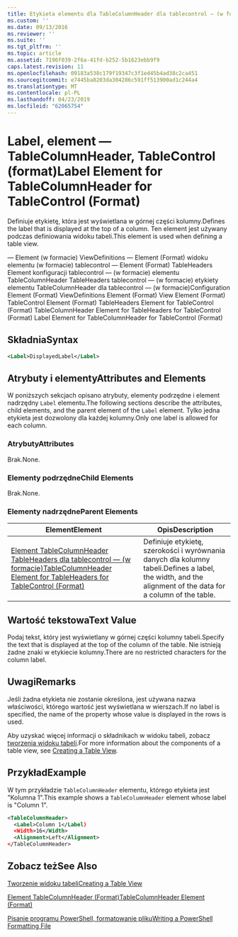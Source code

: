 ```yaml
---
title: Etykieta elementu dla TableColumnHeader dla tablecontrol — (w formacie) | Dokumentacja firmy Microsoft
ms.custom: ''
ms.date: 09/13/2016
ms.reviewer: ''
ms.suite: ''
ms.tgt_pltfrm: ''
ms.topic: article
ms.assetid: 7196f039-2f6a-41fd-b252-5b1623ebb9f9
caps.latest.revision: 11
ms.openlocfilehash: 09183a538c179f19347c3f1ed45b4ad38c2ca451
ms.sourcegitcommit: e7445ba8203da304286c591ff513900ad1c244a4
ms.translationtype: MT
ms.contentlocale: pl-PL
ms.lasthandoff: 04/23/2019
ms.locfileid: "62065754"
---
```

# <a name="label-element-for-tablecolumnheader-for-tablecontrol-format"></a><span data-ttu-id="6f3e8-102">Label, element — TableColumnHeader, TableControl (format)</span><span class="sxs-lookup"><span data-stu-id="6f3e8-102">Label Element for TableColumnHeader for TableControl (Format)</span></span>

<span data-ttu-id="6f3e8-103">Definiuje etykietę, która jest wyświetlana w górnej części kolumny.</span><span class="sxs-lookup"><span data-stu-id="6f3e8-103">Defines the label that is displayed at the top of a column.</span></span> <span data-ttu-id="6f3e8-104">Ten element jest używany podczas definiowania widoku tabeli.</span><span class="sxs-lookup"><span data-stu-id="6f3e8-104">This element is used when defining a table view.</span></span>

<span data-ttu-id="6f3e8-105">— Element (w formacie) ViewDefinitions — Element (Format) widoku elementu (w formacie) tablecontrol — Element (Format) TableHeaders Element konfiguracji tablecontrol — (w formacie) elementu TableColumnHeader TableHeaders tablecontrol — (w formacie) etykiety elementu TableColumnHeader dla tablecontrol — (w formacie)</span><span class="sxs-lookup"><span data-stu-id="6f3e8-105">Configuration Element (Format) ViewDefinitions Element (Format) View Element (Format) TableControl Element (Format) TableHeaders Element for TableControl (Format) TableColumnHeader Element for TableHeaders for TableControl (Format) Label Element  for TableColumnHeader for TableControl (Format)</span></span>

## <a name="syntax"></a><span data-ttu-id="6f3e8-106">Składnia</span><span class="sxs-lookup"><span data-stu-id="6f3e8-106">Syntax</span></span>

```xml
<Label>DisplayedLabel</Label>

```

## <a name="attributes-and-elements"></a><span data-ttu-id="6f3e8-107">Atrybuty i elementy</span><span class="sxs-lookup"><span data-stu-id="6f3e8-107">Attributes and Elements</span></span>

<span data-ttu-id="6f3e8-108">W poniższych sekcjach opisano atrybuty, elementy podrzędne i element nadrzędny `Label` elementu.</span><span class="sxs-lookup"><span data-stu-id="6f3e8-108">The following sections describe the attributes, child elements, and the parent element of the `Label` element.</span></span> <span data-ttu-id="6f3e8-109">Tylko jedna etykieta jest dozwolony dla każdej kolumny.</span><span class="sxs-lookup"><span data-stu-id="6f3e8-109">Only one label is allowed for each column.</span></span>

### <a name="attributes"></a><span data-ttu-id="6f3e8-110">Atrybuty</span><span class="sxs-lookup"><span data-stu-id="6f3e8-110">Attributes</span></span>

<span data-ttu-id="6f3e8-111">Brak.</span><span class="sxs-lookup"><span data-stu-id="6f3e8-111">None.</span></span>

### <a name="child-elements"></a><span data-ttu-id="6f3e8-112">Elementy podrzędne</span><span class="sxs-lookup"><span data-stu-id="6f3e8-112">Child Elements</span></span>

<span data-ttu-id="6f3e8-113">Brak.</span><span class="sxs-lookup"><span data-stu-id="6f3e8-113">None.</span></span>

### <a name="parent-elements"></a><span data-ttu-id="6f3e8-114">Elementy nadrzędne</span><span class="sxs-lookup"><span data-stu-id="6f3e8-114">Parent Elements</span></span>

|<span data-ttu-id="6f3e8-115">Element</span><span class="sxs-lookup"><span data-stu-id="6f3e8-115">Element</span></span>|<span data-ttu-id="6f3e8-116">Opis</span><span class="sxs-lookup"><span data-stu-id="6f3e8-116">Description</span></span>|
|-------------|-----------------|
|[<span data-ttu-id="6f3e8-117">Element TableColumnHeader TableHeaders dla tablecontrol — (w formacie)</span><span class="sxs-lookup"><span data-stu-id="6f3e8-117">TableColumnHeader Element for TableHeaders for TableControl  (Format)</span></span>](./tablecolumnheader-element-format.md)|<span data-ttu-id="6f3e8-118">Definiuje etykietę, szerokości i wyrównania danych dla kolumny tabeli.</span><span class="sxs-lookup"><span data-stu-id="6f3e8-118">Defines a label, the width, and the alignment of the data for a column of the table.</span></span>|

## <a name="text-value"></a><span data-ttu-id="6f3e8-119">Wartość tekstowa</span><span class="sxs-lookup"><span data-stu-id="6f3e8-119">Text Value</span></span>

<span data-ttu-id="6f3e8-120">Podaj tekst, który jest wyświetlany w górnej części kolumny tabeli.</span><span class="sxs-lookup"><span data-stu-id="6f3e8-120">Specify the text that is displayed at the top of the column of the table.</span></span> <span data-ttu-id="6f3e8-121">Nie istnieją żadne znaki w etykiecie kolumny.</span><span class="sxs-lookup"><span data-stu-id="6f3e8-121">There are no restricted characters for the column label.</span></span>

## <a name="remarks"></a><span data-ttu-id="6f3e8-122">Uwagi</span><span class="sxs-lookup"><span data-stu-id="6f3e8-122">Remarks</span></span>

<span data-ttu-id="6f3e8-123">Jeśli żadna etykieta nie zostanie określona, jest używana nazwa właściwości, którego wartość jest wyświetlana w wierszach.</span><span class="sxs-lookup"><span data-stu-id="6f3e8-123">If no label is specified, the name of the property whose value is displayed in the rows is used.</span></span>

<span data-ttu-id="6f3e8-124">Aby uzyskać więcej informacji o składnikach w widoku tabeli, zobacz [tworzenia widoku tabeli](./creating-a-table-view.md).</span><span class="sxs-lookup"><span data-stu-id="6f3e8-124">For more information about the components of a table view, see [Creating a Table View](./creating-a-table-view.md).</span></span>

## <a name="example"></a><span data-ttu-id="6f3e8-125">Przykład</span><span class="sxs-lookup"><span data-stu-id="6f3e8-125">Example</span></span>

<span data-ttu-id="6f3e8-126">W tym przykładzie `TableColumnHeader` elementu, którego etykieta jest "Kolumna 1".</span><span class="sxs-lookup"><span data-stu-id="6f3e8-126">This example shows a `TableColumnHeader` element whose label is "Column 1".</span></span>

```xml
<TableColumnHeader>
  <Label>Column 1</Label)
  <Width>16</Width>
  <Alignment>Left</Alignment>
</TableColumnHeader>
```

## <a name="see-also"></a><span data-ttu-id="6f3e8-127">Zobacz też</span><span class="sxs-lookup"><span data-stu-id="6f3e8-127">See Also</span></span>

[<span data-ttu-id="6f3e8-128">Tworzenie widoku tabeli</span><span class="sxs-lookup"><span data-stu-id="6f3e8-128">Creating a Table View</span></span>](./creating-a-table-view.md)

[<span data-ttu-id="6f3e8-129">Element TableColumnHeader (Format)</span><span class="sxs-lookup"><span data-stu-id="6f3e8-129">TableColumnHeader Element (Format)</span></span>](./tablecolumnheader-element-format.md)

[<span data-ttu-id="6f3e8-130">Pisanie programu PowerShell, formatowanie pliku</span><span class="sxs-lookup"><span data-stu-id="6f3e8-130">Writing a PowerShell Formatting File</span></span>](./writing-a-powershell-formatting-file.md)
